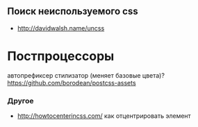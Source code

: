 Поиск неиспользуемого css
-------------------------

+ http://davidwalsh.name/uncss

Постпроцессоры
========

автопрефиксер
стилизатор (меняет базовые цвета)?
https://github.com/borodean/postcss-assets


### Другое
+ http://howtocenterincss.com/ как отцентрировать элемент